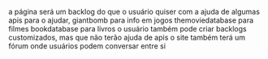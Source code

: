 a página será um backlog do que o usuário quiser
com a ajuda de algumas apis para o ajudar, 
giantbomb para info em jogos
themoviedatabase para filmes
bookdatabase para livros
o usuário também pode criar backlogs customizados, mas que não terão ajuda de apis
o site também terá um fórum onde usuários podem conversar entre si
